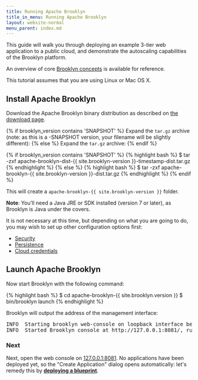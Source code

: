 ```yaml
---
title: Running Apache Brooklyn
title_in_menu: Running Apache Brooklyn
layout: website-normal
menu_parent: index.md
---
```


This guide will walk you through deploying an example 3-tier web application to a public cloud, and demonstrate the autoscaling capabilities of the Brooklyn platform.

An overview of core [Brooklyn concepts](./concept-quickstart.html) is available for reference.

This tutorial assumes that you are using Linux or Mac OS X.

## Install Apache Brooklyn

Download the Apache Brooklyn binary distribution as described on [the download page]({{site.path.website}}/download/).

{% if brooklyn_version contains 'SNAPSHOT' %}
Expand the `tar.gz` archive (note: as this is a -SNAPSHOT version, your filename will be slightly different):
{% else %}
Expand the `tar.gz` archive:
{% endif %}

{% if brooklyn_version contains 'SNAPSHOT' %}
{% highlight bash %}
$ tar -zxf apache-brooklyn-dist-{{ site.brooklyn-version }}-timestamp-dist.tar.gz
{% endhighlight %}
{% else %}
{% highlight bash %}
$ tar -zxf apache-brooklyn-{{ site.brooklyn-version }}-dist.tar.gz
{% endhighlight %}
{% endif %}

This will create a `apache-brooklyn-{{ site.brooklyn-version }}` folder.

**Note**: You'll need a Java JRE or SDK installed (version 7 or later), as Brooklyn is Java under the covers.

It is not necessary at this time, but depending on what you are going to do, 
you may wish to set up other configuration options first:
 
* [Security](../ops/brooklyn_properties.html)
* [Persistence](../ops/persistence/)
* [Cloud credentials](../ops/locations/)

## Launch Apache Brooklyn

Now start Brooklyn with the following command:

{% highlight bash %}
$ cd apache-brooklyn-{{ site.brooklyn.version }}
$ bin/brooklyn launch
{% endhighlight %}

Brooklyn will output the address of the management interface:

<pre>
INFO  Starting brooklyn web-console on loopback interface because no security config is set
INFO  Started Brooklyn console at http://127.0.0.1:8081/, running classpath://brooklyn.war and []
</pre>

### Next

Next, open the web console on [127.0.0.1:8081](http://127.0.0.1:8081). 
No applications have been deployed yet, so the "Create Application" dialog opens automatically:
let's remedy this by **[deploying a blueprint](blueprints.html)**.